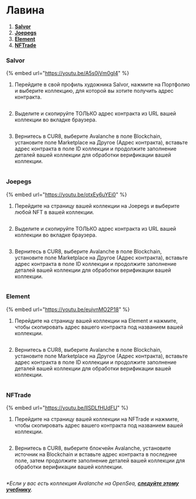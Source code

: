 # Лавина

1. [**Salvor**](avalanche.md#salvor)
2. [**Joepegs**](avalanche.md#joepegs)
3. [**Element**](avalanche.md#element)
4. [**NFTrade**](avalanche.md#nftrade)

### Salvor

{% embed url="https://youtu.be/A5s0jVm0gI4" %}

1. Перейдите в свой профиль художника Salvor, нажмите на Портфолио и выберите коллекцию, для которой вы хотите получить адрес контракта.

<figure><img src="../../.gitbook/assets/Screenshot 2024-09-19 at 08.40.56.png" alt=""><figcaption></figcaption></figure>

2. Выделите и скопируйте ТОЛЬКО адрес контракта из URL вашей коллекции во вкладке браузера.

<figure><img src="../../.gitbook/assets/Screenshot 2024-09-19 at 08.43.29.png" alt=""><figcaption></figcaption></figure>

3. Вернитесь в CUR8, выберите Avalanche в поле Blockchain, установите поле Marketplace на Другое (Адрес контракта), вставьте адрес контракта в поле ID коллекции и продолжите заполнение деталей вашей коллекции для обработки верификации вашей коллекции.

<figure><img src="../../.gitbook/assets/Screenshot 2025-01-31 at 11.23.06.png" alt=""><figcaption></figcaption></figure>

### Joepegs

{% embed url="https://youtu.be/otxEy6uYEi0" %}

1. Перейдите на страницу вашей коллекции на Joepegs и выберите любой NFT в вашей коллекции.

<figure><img src="../../.gitbook/assets/Screenshot 2024-09-19 at 08.49.01.png" alt=""><figcaption></figcaption></figure>

2. Выделите и скопируйте ТОЛЬКО адрес контракта из URL вашей коллекции во вкладке браузера.

<figure><img src="../../.gitbook/assets/Screenshot 2024-09-19 at 08.50.27.png" alt=""><figcaption></figcaption></figure>

3. Вернитесь в CUR8, выберите Avalanche в поле Blockchain, установите поле Marketplace на Другое (Адрес контракта), вставьте адрес контракта в поле ID коллекции и продолжите заполнение деталей вашей коллекции для обработки верификации вашей коллекции.

<figure><img src="../../.gitbook/assets/Screenshot 2025-01-31 at 11.23.06.png" alt=""><figcaption></figcaption></figure>

### Element

{% embed url="https://youtu.be/eujvnMO2P18" %}

1. Перейдите на страницу вашей коллекции на Element и нажмите, чтобы скопировать адрес вашего контракта под названием вашей коллекции.

<figure><img src="../../.gitbook/assets/Screenshot 2024-09-19 at 10.38.38.png" alt=""><figcaption></figcaption></figure>

2. Вернитесь в CUR8, выберите Avalanche в поле Blockchain, установите поле Marketplace на Другое (Адрес контракта), вставьте адрес контракта в поле ID коллекции и продолжите заполнение деталей вашей коллекции для обработки верификации вашей коллекции.

<figure><img src="../../.gitbook/assets/Screenshot 2025-01-31 at 11.23.06.png" alt=""><figcaption></figcaption></figure>

### NFTrade

{% embed url="https://youtu.be/llSDLfHUdFU" %}

1. Перейдите на страницу вашей коллекции на NFTrade и нажмите, чтобы скопировать адрес вашего контракта под названием вашей коллекции.

<figure><img src="../../.gitbook/assets/Screenshot 2024-09-19 at 10.45.03.png" alt=""><figcaption></figcaption></figure>

2. Вернитесь в CUR8, выберите блокчейн Avalanche, установите источник на Blockchain и вставьте адрес контракта в последнее поле, затем продолжите заполнение деталей вашей коллекции для обработки верификации вашей коллекции.

<figure><img src="../../.gitbook/assets/Screenshot 2024-09-19 at 08.38.20.png" alt=""><figcaption></figcaption></figure>

_\*Если у вас есть коллекция Avalanche на OpenSea,_ [_**следуйте этому учебнику**_](ethereum-base-polygon-arbitrum-one-optimism.md#opensea)_._